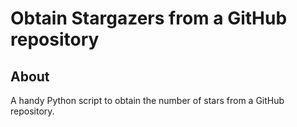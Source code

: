 # Obtain Stargazers from a GitHub repository

## About

A handy Python script to obtain the number of stars from a GitHub repository.

